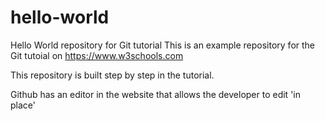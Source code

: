 # hello-world
Hello World repository for Git tutorial
This is an example repository for the Git tutoial on https://www.w3schools.com

This repository is built step by step in the tutorial.

Github has an editor in the website that allows the developer to edit 'in place'
